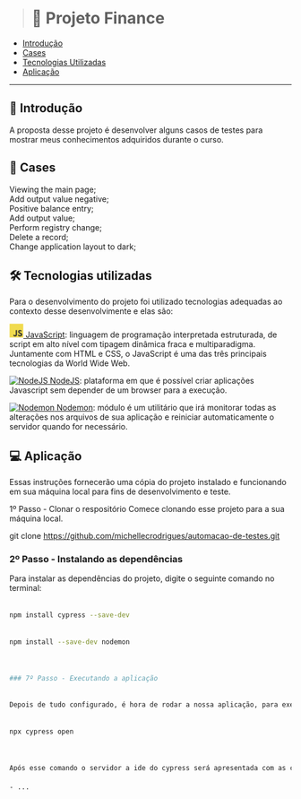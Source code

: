 ># 🏪 Projeto Finance

* [Introdução](#introducao)
* [Cases](#cases)
* [Tecnologias Utilizadas](#tecnologias)
* [Aplicação](#aplicacao)

---

<div id='introducao'/>

## 📝 Introdução

A proposta desse projeto é desenvolver alguns casos de testes para mostrar meus conhecimentos adquiridos durante o curso.

<div id='cases'/>

## 🎯 Cases

Viewing the main page;<br>
Add output value negative;<br>
Positive balance entry;<br>
Add output value;<br>
Perform registry change;<br>
Delete a record;<br>
Change application layout to dark;<br>

<div id='tecnologias'/>

## 🛠 Tecnologias utilizadas
Para o desenvolvimento do projeto foi utilizado tecnologias adequadas ao contexto desse desenvolvimente e elas são:

[<img title="JavaScript" width="25" src="https://raw.githubusercontent.com/devicons/devicon/master/icons/javascript/javascript-original.svg"> JavaScript](https://developer.mozilla.org/pt-BR/docs/Web/JavaScript):  linguagem de programação interpretada estruturada, de script em alto nível com tipagem dinâmica fraca e multiparadigma. Juntamente com HTML e CSS, o JavaScript é uma das três principais tecnologias da World Wide Web.

[<img title="NodeJS" width="20" src="https://walde.co/wp-content/uploads/2016/09/nodejs_logo.png"> NodeJS](https://nodejs.org/pt-br/): plataforma em que é possível criar aplicações Javascript sem depender de um browser para a execução.

[<img title="Nodemon" width="20" src="https://user-images.githubusercontent.com/13700/35731649-652807e8-080e-11e8-88fd-1b2f6d553b2d.png"> Nodemon](https://www.npmjs.com/package/nodemon): módulo é um utilitário que irá monitorar todas as alterações nos arquivos de sua aplicação e reiniciar automaticamente o servidor quando for necessário.


## 💻 Aplicação
Essas instruções fornecerão uma cópia do projeto instalado e funcionando em sua máquina local 
para fins de desenvolvimento e teste.

1º Passo - Clonar o respositório
Comece clonando esse projeto para a sua máquina local.

git clone https://github.com/michellecrodrigues/automacao-de-testes.git

### 2º Passo - Instalando as dependências
Para instalar as dependências do projeto, digite o seguinte comando no terminal:
```sh

npm install cypress --save-dev
```
```sh

npm install --save-dev nodemon
```
```sh


### 7º Passo - Executando a aplicação
```
```sh

Depois de tudo configurado, é hora de rodar a nossa aplicação, para executá-la basta digitar o seguinte comando no terminal:
```
```sh

npx cypress open
```
```sh


Após esse comando o servidor a ide do cypress será apresentada com as cases de testes diponíveis
  
- ...
